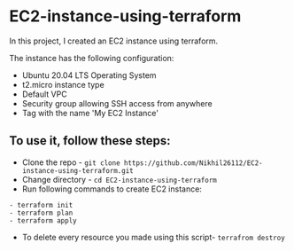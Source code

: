 # EC2-instance-using-terraform

In this project, I created an EC2 instance using terraform. 

The instance has the following configuration:

- Ubuntu 20.04 LTS Operating System
- t2.micro instance type
- Default VPC
- Security group allowing SSH access from anywhere
- Tag with the name 'My EC2 Instance'


## To use it, follow these steps:

- Clone the repo - ``` git clone https://github.com/Nikhil26112/EC2-instance-using-terraform.git ```
- Change directory - ``` cd EC2-instance-using-terraform ```
- Run following commands to create EC2 instance:
``` 
- terraform init 
- terraform plan
- terraform apply 
``` 
- To delete every resource you made using this script- ``` terrafrom destroy ```
